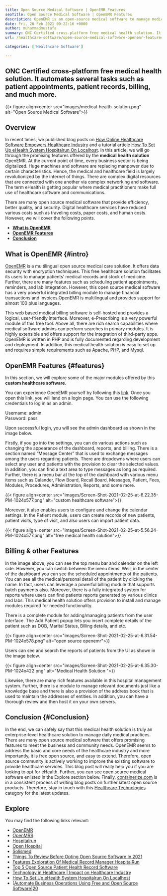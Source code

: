 ```yaml
---
title: Open Source Medical Software | OpenEMR Features
seoTitle: Open Source Medical Software | OpenEMR Features
description: OpenEMR is an open-source medical software to manage medical practices and resources. Go through this blog post to learn about its important features.
date: Fri, 26 Feb 2021 09:22:16 +0000
author: muhammadmustafa
summary: ONC Certified cross-platform free medical health solution. It automates several tasks such as patient appointments, patient records, billing, and much more.
url: /healthcare-software/open-source-medical-software-openemr-features/

categories: ['Healthcare Software']

---
```

## ONC Certified cross-platform free medical health solution. It automates several tasks such as patient appointments, patient records, billing, and much more.

{{< figure align=center src="images/medical-health-solution.png" alt="Open Source Medical Software">}}  

## Overview

In recent times, we published blog posts on [How Online Healthcare Software Empowers Healthcare Industry][1] and a tutorial article [How To Set Up eHealth System Hospitalrun On Localhost][2]. In this article, we will go through the promising features offered by the **medical health solution** OpenEMR. At the current point of time, every business sector is being digitalized. Huge machines and software are replacing manpower due to certain characteristics. Hence, the medical and healthcare field is largely revolutionized by the internet of things. There are complex digital resources that are connected with one another via complex networking and software. The term eHealth is getting popular where medical practitioners make full use of healthcare software and communications. 

There are many open source medical software that provide efficiency, better quality, and security. Digital healthcare services have reduced various costs such as traveling costs, paper costs, and human costs. However, we will cover the following points.

  * [**What is OpenEMR**][3]
  * [**OpenEMR Features**][4] 
  * [**Conclusion**][5] 

## What is OpenEMR {#intro}

[OpenEMR][6] is a multilingual open source medical care solution. It offers data security with encryption techniques. This free healthcare solution facilitates its users to manage patients’ medical records and stock of medicine. Further, there are many features such as scheduling patient appointments, reminders, and lab integration. However, this open source medical software has a very powerful integrated billing module to manage financial transactions and invoices.OpenEMR is multilingual and provides support for almost 100 plus languages. 

This web based medical billing software is self-hosted and provides a logical, user-friendly interface. Moreover, e-Prescribing is a very powerful module of this free tool. Above all, there are rich search capabilities where medical software admins can perform searches in primary modules. It is highly extensible and offers support for the integration of third-party apps. OpenEMR is written in PHP and is fully documented regarding development and deployment. In addition, this medical health solution is easy to set up and requires simple requirements such as Apache, PHP, and Mysql. 

## OpenEMR Features {#features}

In this section, we will explore some of the major modules offered by this **custom healthcare software**. 

You can experience OpenEMR yourself by following this [link][7]. Once you open this link, you will land on a login page. You can use the following credentials to log in as an admin. 

Username: admin  
Password: pass

Upon successful login, you will see the admin dashboard as shown in the image below.

Firstly, if you go into the settings, you can do various actions such as changing the appearance of the dashboard, reports, and billing. There is a section named “Message Center” that is used to exchange messages among the users regarding patients. There are dropdowns where users can select any user and patients with the provision to clear the selected values. In addition, you can find a text area to type messages as long as required. Further, there is a menu bar at the top of the dashboard with various menu items such as Calander, Flow Board, Recall Board, Messages, Patient, Fees, Modules, Procedures, Administration, Reports, and some more. 

{{< figure align=center src="images/Screen-Shot-2021-02-25-at-6.22.35-PM-1024x577.png" alt="custom healthcare software">}}  

Moreover, it also enables users to configure and change the calendar settings. In the Patient module, users can create records of new patients, patient visits, type of visit, and also users can import patient data.

{{< figure align=center src="images/Screen-Shot-2021-02-25-at-5.56.24-PM-1024x577.png" alt="free medical health solution">}}  

## Billing & other Features 

In the image above, you can see the top menu bar and calendar on the left side. However, you can switch between the menu items. Well, in the center of the dashboard you can see the scheduled appointments of the patients. You can see all the medical/personal detail of the patient by clicking the name. In fact, users can leverage a powerful billing module that supports batch payments also. Moreover, there is a fully integrated system for reports where users can find patients reports generated by various clinics and labs. This medical health solution offers provision to install and manage modules required for needed functionality. 

There is a complete module for adding/managing patients from the user interface. The Add Patient popup lets you insert complete details of the patient such as DOB, Marital Status, Billing details, and etc. 

{{< figure align=center src="images/Screen-Shot-2021-02-25-at-6.31.54-PM-1024x578.png" alt="open source openemr">}}  

Users can see and search the reports of patients from the UI as shown in the image below. 

{{< figure align=center src="images/Screen-Shot-2021-02-25-at-6.35.30-PM-1024x422.png" alt="Medical Health Solution ">}}  

Likewise, there are many rich features available in this hospital management system. Further, there is a module to manage relevant documents just like a knowledge base and there is also a provision of the address book that is used to maintain the addresses of entities. In addition, you can have a thorough review and then host it on your own servers.

## Conclusion {#Conclusion}

In the end, we can safely say that this medical health solution is truly an enterprise-level healthcare solution to manage daily medical practices. There are many open source medical software that offers promising features to meet the business and community needs. OpenEMR seems to address the basic and core needs of the healthcare industry and more importantly, it is free open source, and easy to extend. Therefore, open source community is actively working to improve the existing software to provide healthcare services. This blog post will really help you if you are looking to opt for eHealth. Further, you can see open source medical software enlisted in the Explore section below. Finally, [containerize.com][8] is in a consistent process of writing blog posts on further latest open source products. Therefore, stay in touch with this [Healthcare Technologies][9] category for the latest updates.

## Explore

You may find the following links relevant:

  * [OpenEMR][10]
  * [OpenMRS][11]
  * [Hospitalrun][12]
  * [Open Hospital][13]
  * [Solismed][14]
  * [Things To Review Before Opting Open Source Software In 2021][15]
  * [Features Exploration Of Medical Record Manager HospitalRun][16]
  * [Top 5 Open Source Patient Health Record Software][17]
  * [Technology in Healthcare | Impact on Healthcare Industry][18]
  * [How To Set Up eHealth System Hospitalrun On Localhost][2]
  * [[Automate Business Operations Using Free and Open Source Software][19]][20]

 [1]: https://blog.containerize.com/2021/02/12/how-online-healthcare-software-empowers-healthcare-industry/
 [2]: https://blog.containerize.com/2021/02/19/how-to-set-up-ehealth-system-hospitalrun-on-localhost/
 [3]: #intro
 [4]: #features
 [5]: #Conclusion
 [6]: https://products.containerize.com/healthcare-technologies/openemr
 [7]: https://demo.openemr.io/openemr
 [8]: https://www.containerize.com/
 [9]: https://products.containerize.com/health-care-technologies
 [10]: https://products.containerize.com/health-care-technologies/openemr
 [11]: https://products.containerize.com/health-care-technologies/openmrs
 [12]: https://products.containerize.com/healthcare-technologies/hospitalrun
 [13]: https://products.containerize.com/healthcare-technologies/open-hospital
 [14]: https://products.containerize.com/healthcare-technologies/solismed
 [15]: https://blog.containerize.com/2021/09/29/things-to-review-before-opting-open-source-software-in-2021/
 [16]: https://blog.containerize.com/2021/08/04/features-exploration-of-medical-record-manager-hospitalrun/
 [17]: https://blog.containerize.com/2021/03/05/top-5-open-source-patient-record-management-software/
 [18]: https://blog.containerize.com/2021/02/12/technology-in-healthcare-impact-on-healthcare-industry/
 [19]: https://blog.containerize.com/2020/08/27/automate-business-operations-using-open-source-software/
 [20]: https://blog.containerize.com/2021/02/19/how-to-install-ehealth-system-hospitalrun-on-localhost/